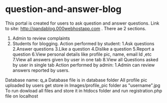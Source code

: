 # question-and-answer-blog
This portal is created for users to ask question and answer questions.
Link to site: http://qandablog.000webhostapp.com . 
There ae 2 sections. 
1. Admin to review complaints
2. Students for blogging. 
Action performed by student:
1.Ask questions
2.Answer questions
3.Like a question
4.Dislike a question
5.Report a question
6.View personal details like profile pic, name, email Id ,etc
7.View all answers given by user in one tab 
8.View all Questions asked by user in single tab
Action performed by admin:
1.Admin can review answers reported by users. 

Database name: q_a
Database file is in database folder
All profile pic uploaded by users get store in Images/profile_pic folder as "username".jpg
To run dowload all files and store it in htdocs folder and run registration.php file on localhost
